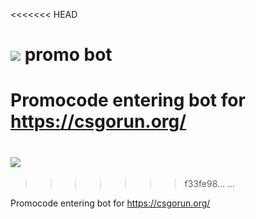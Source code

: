 <<<<<<< HEAD
# <img src="https://csgorun.org/img/logo.svg"/>  promo bot 
Promocode entering bot for <https://csgorun.org/>
=======
# <img src="https://github.com/Maxxls/csgo-run-bot/logo.svg">
>>>>>>> f33fe98... ...

Promocode entering bot for <https://csgorun.org/>
